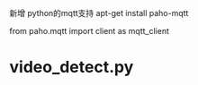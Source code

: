 新增 python的mqtt支持
apt-get install paho-mqtt


from paho.mqtt import client as mqtt_client 


# video_detect.py 

